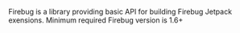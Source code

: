 Firebug is a library providing basic API for building
Firebug Jetpack exensions. Minimum required Firebug
version is 1.6+